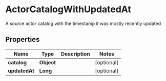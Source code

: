 

# ActorCatalogWithUpdatedAt

A source actor catalog with the timestamp it was mostly recently updated

## Properties

| Name | Type | Description | Notes |
|------------ | ------------- | ------------- | -------------|
|**catalog** | **Object** |  |  [optional] |
|**updatedAt** | **Long** |  |  [optional] |



